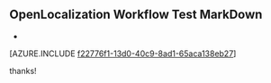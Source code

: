 ## OpenLocalization Workflow Test MarkDown
* 

[AZURE.INCLUDE [f22776f1-13d0-40c9-8ad1-65aca138eb27](calleeMd1.md)]

 
thanks!